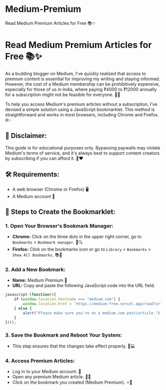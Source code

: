 # Medium-Premium
Read Medium Premium Articles for Free 📚✨


# Read Medium Premium Articles for Free 📚✨

As a budding blogger on Medium, I've quickly realized that access to premium content is essential for improving my writing and staying informed. However, the cost of a Medium membership can be prohibitively expensive, especially for those of us in India, where paying ₹4000 to ₹12000 annually for a subscription might not be feasible for everyone. 💸😢

To help you access Medium's premium articles without a subscription, I've devised a simple solution using a JavaScript bookmarklet. This method is straightforward and works in most browsers, including Chrome and Firefox. 🌐💡

## 🚨 Disclaimer:
This guide is for educational purposes only. Bypassing paywalls may violate Medium's terms of service, and it's always best to support content creators by subscribing if you can afford it. 🙏❤️

## 🛠️ Requirements:
- A web browser (Chrome or Firefox) 🖥️
- A Medium account 👤

## 📖 Steps to Create the Bookmarklet:

### 1. Open Your Browser's Bookmark Manager:
- **Chrome:** Click on the three dots in the upper right corner, go to `Bookmarks` > `Bookmark manager`. 📑🔍
- **Firefox:** Click on the bookmarks icon or go to `Library` > `Bookmarks` > `Show All Bookmarks`. 📚🦊

### 2. Add a New Bookmark:
- **Name:** Medium Premium 🌟
- **URL:** Copy and paste the following JavaScript code into the URL field.

```javascript
javascript:(function(){
    if (window.location.hostname === "medium.com") {
        window.location.href = `https://medium-free.vercel.app/read?url=${encodeURIComponent(window.location.href)}`;
    } else {
        alert("Please make sure you're on a medium.com post/article.");
    }
})();
```
### 3. Save the Bookmark and Reboot Your System:
- This step ensures that the changes take effect properly. 🔄💻

### 4. Access Premium Articles:
- Log in to your Medium account. 🔑
- Open any premium Medium article. 📄✨
- Click on the bookmark you created (Medium Premium). ⭐🔖
